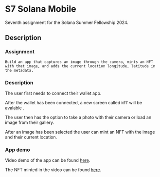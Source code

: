 # S7 Solana Mobile

Seventh assignment for the Solana Summer Fellowship 2024.

## Description

### Assignment

```
Build an app that captures an image through the camera, mints an NFT with that image, and adds the current location longitude, latitude in the metadata.
```

### Description

The user first needs to connect their wallet app.

After the wallet has been connected, a new screen called `NFT` will be avalable .

The user then has the option to take a photo with their camera or load an image from their gallery.

After an image has been selected the user can mint an NFT with the image and their current location.

### App demo

Video demo of the app can be found [here](https://jtrledmmznkgtipuxcja.supabase.co/storage/v1/object/public/solana-mobile/videos/e1828a73d2754254b3184e015c5c1d29.mp4?t=2024-09-08T10%3A23%3A02.653Z).

The NFT minted in the video can be found [here](https://explorer.solana.com/address/CuS2bxaohJeg6b8YgtjD6kYY4HinCXx9pB4XQfQKxbZR/attributes?cluster=devnet).
